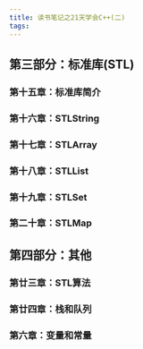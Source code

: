 ```yaml
---
title: 读书笔记之21天学会C++(二)
tags:
---
```


## 第三部分：标准库(STL)

### 第十五章：标准库简介

### 第十六章：STLString

### 第十七章：STLArray

### 第十八章：STLList

### 第十九章：STLSet

### 第二十章：STLMap



## 第四部分：其他

### 第廿三章：STL算法

### 第廿四章：栈和队列

### 第六章：变量和常量